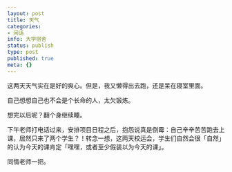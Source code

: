 ```yaml
---
layout: post
title: 天气
categories:
- 闲话
info: 大学宿舍
status: publish
type: post
published: true
meta: {}
---
```

这两天天气实在是好的爽心。但是，我又懒得出去跑，还是呆在寝室里面。

自己想想自己也不会是个长命的人，太欠锻炼。

想完以后呢？翻个身继续睡。

下午老师打电话过来，安排项目日程之后，抱怨说真是倒霉：自己辛辛苦苦跑去上课，居然只来了两个学生？！转念一想，这两天校运会，学生们自然会很「自然」的认为今天的课肯定「嘿嘿，或者至少假装以为今天的课」。

同情老师一把。
